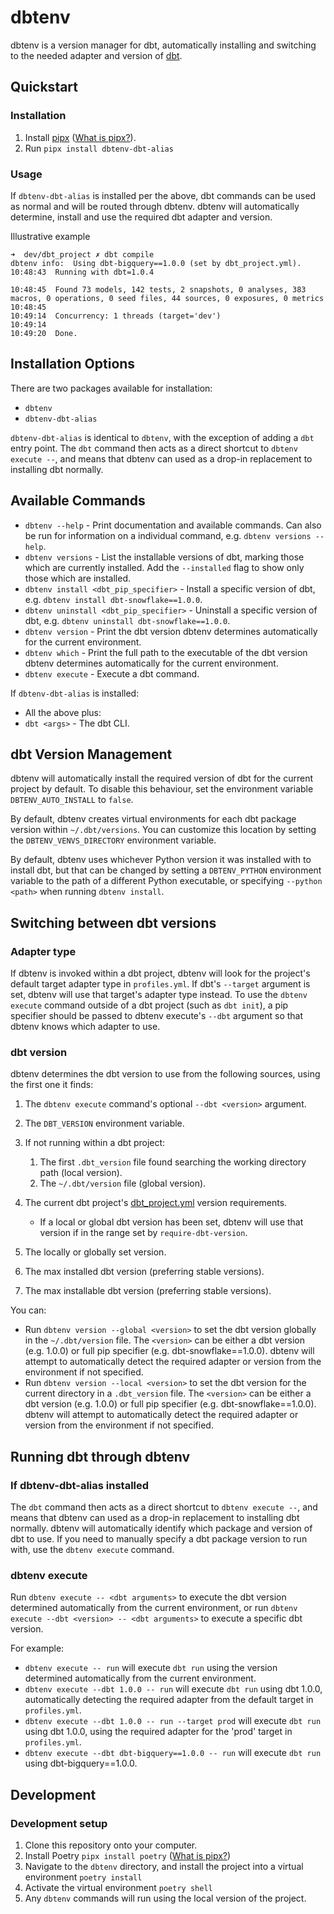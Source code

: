 # dbtenv

dbtenv is a version manager for dbt, automatically installing and switching to the needed adapter and version of [dbt](https://docs.getdbt.com/docs/introduction).

## Quickstart
### Installation

1. Install [pipx](https://pypa.github.io/pipx/) ([What is pipx?](https://www.google.com/search?q=pipx&rlz=1C5GCEM_enGB953GB953&oq=Pipx&aqs=chrome.0.69i59i512j0i512l2j69i59j0i512l2j69i60l2.1010j0j7&sourceid=chrome&ie=UTF-8)).
2. Run `pipx install dbtenv-dbt-alias`

### Usage
If `dbtenv-dbt-alias` is installed per the above, dbt commands can be used as normal and will be routed through dbtenv. dbtenv will automatically determine, install and use the required dbt adapter and version.

Illustrative example
```
➜  dev/dbt_project ✗ dbt compile
dbtenv info:  Using dbt-bigquery==1.0.0 (set by dbt_project.yml).
10:48:43  Running with dbt=1.0.4

10:48:45  Found 73 models, 142 tests, 2 snapshots, 0 analyses, 383 macros, 0 operations, 0 seed files, 44 sources, 0 exposures, 0 metrics
10:48:45
10:49:14  Concurrency: 1 threads (target='dev')
10:49:14
10:49:20  Done.
```

## Installation Options

There are two packages available for installation:
- `dbtenv`
- `dbtenv-dbt-alias`

`dbtenv-dbt-alias` is identical to `dbtenv`, with the exception of adding a `dbt` entry point. The `dbt` command then acts as a direct shortcut to `dbtenv execute --`, and means that dbtenv can used as a drop-in replacement to installing dbt normally.

## Available Commands

- `dbtenv --help` - Print documentation and available commands. Can also be run for information on a individual command, e.g. `dbtenv versions --help`.
- `dbtenv versions` - List the installable versions of dbt, marking those which are currently installed. Add the `--installed` flag to show only those which are installed.
- `dbtenv install <dbt_pip_specifier>` - Install a specific version of dbt, e.g. `dbtenv install dbt-snowflake==1.0.0`.
- `dbtenv uninstall <dbt_pip_specifier>` - Uninstall a specific version of dbt, e.g. `dbtenv uninstall dbt-snowflake==1.0.0`.
- `dbtenv version` - Print the dbt version dbtenv determines automatically for the current environment.
- `dbtenv which` - Print the full path to the executable of the dbt version dbtenv determines automatically for the current environment.
- `dbtenv execute` - Execute a dbt command.

If `dbtenv-dbt-alias` is installed:
- All the above plus:
- `dbt <args>` - The dbt CLI.


## dbt Version Management
dbtenv will automatically install the required version of dbt for the current project by default. To disable this behaviour, set the environment variable `DBTENV_AUTO_INSTALL` to `false`.

By default, dbtenv creates virtual environments for each dbt package version within `~/.dbt/versions`. You can customize this location by setting the `DBTENV_VENVS_DIRECTORY` environment variable.

By default, dbtenv uses whichever Python version it was installed with to install dbt, but that can be changed by setting a `DBTENV_PYTHON` environment variable to the path of a different Python executable, or specifying `--python <path>` when running `dbtenv install`.

## Switching between dbt versions
### Adapter type
If dbtenv is invoked within a dbt project, dbtenv will look for the project's default target adapter type in `profiles.yml`. If dbt's `--target` argument is set, dbtenv will use that target's adapter type instead. To use the `dbtenv execute` command outside of a dbt project (such as `dbt init`), a pip specifier should be passed to dbtenv execute's `--dbt` argument so that dbtenv knows which adapter to use.

### dbt version

dbtenv determines the dbt version to use from the following sources, using the first one it finds:

1. The `dbtenv execute` command's optional `--dbt <version>` argument.
2. The `DBT_VERSION` environment variable.

3. If not running within a dbt project:
    1. The first `.dbt_version` file found searching the working directory path (local version).
    2. The `~/.dbt/version` file (global version).
4. The current dbt project's [dbt_project.yml](https://docs.getdbt.com/reference/project-configs/require-dbt-version/) version requirements.
   - If a local or global dbt version has been set, dbtenv will use that version if in the range set by `require-dbt-version`.
5. The locally or globally set version.
6. The max installed dbt version (preferring stable versions).
7. The max installable dbt version (preferring stable versions).

You can:
- Run `dbtenv version --global <version>` to set the dbt version globally in the `~/.dbt/version` file. The `<version>` can be either a dbt version (e.g. 1.0.0) or full pip specifier (e.g. dbt-snowflake==1.0.0). dbtenv will attempt to automatically detect the required adapter or version from the environment if not specified.
- Run `dbtenv version --local <version>` to set the dbt version for the current directory in a `.dbt_version` file. The `<version>` can be either a dbt version (e.g. 1.0.0) or full pip specifier (e.g. dbt-snowflake==1.0.0). dbtenv will attempt to automatically detect the required adapter or version from the environment if not specified.

## Running dbt through dbtenv

### If dbtenv-dbt-alias installed

The `dbt` command then acts as a direct shortcut to `dbtenv execute --`, and means that dbtenv can used as a drop-in replacement to installing dbt normally. dbtenv will automatically identify which package and version of dbt to use. If you need to manually specify a dbt package version to run with, use the `dbtenv execute` command.

### dbtenv execute

Run `dbtenv execute -- <dbt arguments>` to execute the dbt version determined automatically from the current environment, or run `dbtenv execute --dbt <version> -- <dbt arguments>` to execute a specific dbt version.

For example:
- `dbtenv execute -- run` will execute `dbt run` using the version determined automatically from the current environment.
- `dbtenv execute --dbt 1.0.0 -- run` will execute `dbt run` using dbt 1.0.0, automatically detecting the required adapter from the default target in `profiles.yml`.
- `dbtenv execute --dbt 1.0.0 -- run --target prod` will execute `dbt run` using dbt 1.0.0, using the required adapter for the 'prod' target in `profiles.yml`.
- `dbtenv execute --dbt dbt-bigquery==1.0.0 -- run` will execute `dbt run` using dbt-bigquery==1.0.0.


## Development

### Development setup
1. Clone this repository onto your computer.
2. Install Poetry `pipx install poetry` ([What is pipx?](https://www.google.com/search?q=pipx&rlz=1C5GCEM_enGB953GB953&oq=Pipx&aqs=chrome.0.69i59i512j0i512l2j69i59j0i512l2j69i60l2.1010j0j7&sourceid=chrome&ie=UTF-8))
3. Navigate to the `dbtenv` directory, and install the project into a virtual environment `poetry install`
4. Activate the virtual environment `poetry shell`
5. Any `dbtenv` commands will run using the local version of the project.
